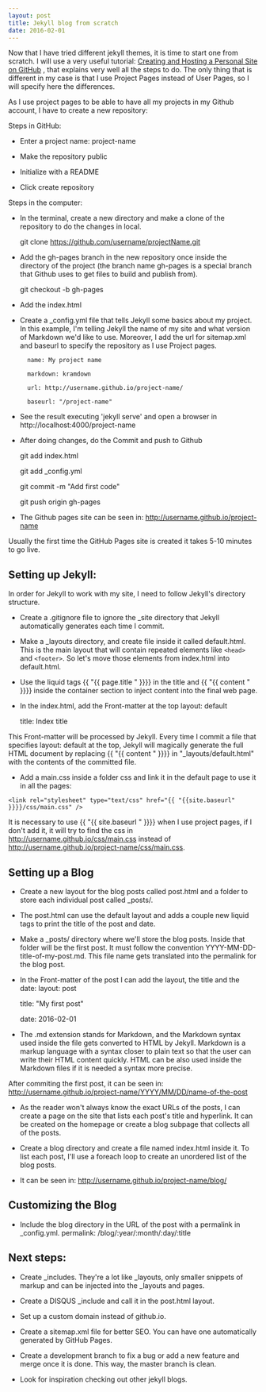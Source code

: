 ```yaml
---
layout: post
title: Jekyll blog from scratch
date: 2016-02-01
---
```


Now that I have tried different jekyll themes, it is time to start one from scratch. I will use a very useful tutorial: <a href="http://jmcglone.com/guides/github-pages">Creating and Hosting a Personal Site on GitHub</a> , that explains very well all the steps to do. The only thing that is different in my case is that I use Project Pages instead of User Pages, so I will specify here the differences. 

As I use project pages to be able to have all my projects in my Github account, I have to create a new repository:

Steps in GitHub:

- Enter a project name: project-name

- Make the repository public

- Initialize with a README

- Click create repository

Steps in the computer:

- In the terminal, create a new directory and make a clone of the repository to do the changes in local.

	git clone https://github.com/username/projectName.git

- Add the gh-pages branch in the new repository once inside the directory of the project (the branch name gh-pages is a special branch that Github uses to get files to build and publish from).

	git checkout -b gh-pages

- Add the index.html 

- Create a _config.yml file that tells Jekyll some basics about my project. In this example, I'm telling Jekyll the name of my site and what version of Markdown we'd like to use. Moreover, I add the url for sitemap.xml and baseurl to specify the repository as I use Project pages.

        name: My project name

        markdown: kramdown

        url: http://username.github.io/project-name/

        baseurl: "/project-name"

- See the result executing 'jekyll serve' and open a browser in http://localhost:4000/project-name

- After doing changes, do the Commit and push to Github

	git add index.html

	git add _config.yml

	git commit -m "Add first code"

	git push origin gh-pages

- The Github pages site can be seen in:
	http://username.github.io/project-name

Usually the first time the GitHub Pages site is created it takes 5-10 minutes to go live.

<h2>Setting up Jekyll:</h2>

In order for Jekyll to work with my site, I need to follow Jekyll's directory structure.

- Create a .gitignore file to ignore the _site directory that Jekyll automatically generates each time I commit.

- Make a _layouts directory, and create file inside it called default.html. This is the main layout that will contain repeated elements like `<head>` and `<footer>`. So let's move those elements from index.html into default.html.

- Use the liquid tags {{ "{{ page.title " }}}} in the title and {{ "{{ content " }}}} inside the container section to inject content into the final web page.

- In the index.html, add the Front-matter at the top
	layout: default

	title: Index title

This Front-matter will be processed by Jekyll. Every time I commit a file that specifies layout: default at the top, Jekyll will magically generate the full HTML document by replacing {{ "{{ content " }}}} in "_layouts/default.html" with the contents of the committed file.

- Add a main.css inside a folder css and link it in the default page to use it in all the pages:

`<link rel="stylesheet" type="text/css" href="{{ "{{site.baseurl" }}}}/css/main.css" />`

It is necessary to use {{ "{{ site.baseurl " }}}} when I use project pages, if I don't add it, it will try to find the css in http://username.github.io/css/main.css instead of http://username.github.io/project-name/css/main.css.


<h2>Setting up a Blog</h2>

- Create a new layout for the blog posts called post.html and a folder to store each individual post called _posts/.

- The post.html can use the default layout and adds a couple new liquid tags to print the title of the post and date.

- Make a _posts/ directory where we'll store the blog posts. Inside that folder will be the first post. It must follow the convention YYYY-MM-DD-title-of-my-post.md. This file name gets translated into the permalink for the blog post.

- In the Front-matter of the post I can add the layout, the title and the date:
	layout: post
	
	title: "My first post"

	date: 2016-02-01

- The .md extension stands for Markdown, and the Markdown syntax used inside the file gets converted to HTML by Jekyll. Markdown is a markup language with a syntax closer to plain text so that the user can write their HTML content quickly. HTML can be also used inside the Markdown files if it is needed a syntax more precise.

After commiting the first post, it can be seen in:
	http://username.github.io/project-name/YYYY/MM/DD/name-of-the-post

- As the reader won't always know the exact URLs of the posts, I can create a page on the site that lists each post's title and hyperlink. It can be created on the homepage or create a blog subpage that collects all of the posts.

- Create a blog directory and create a file named index.html inside it. To list each post, I'll use a foreach loop to create an unordered list of the blog posts.

- It can be seen in:
	http://username.github.io/project-name/blog/


<h2>Customizing the Blog</h2>

- Include the blog directory in the URL of the post with a permalink in _config.yml.
	permalink: /blog/:year/:month/:day/:title


<h2>Next steps:</h2>

- Create _includes. They're a lot like _layouts, only smaller snippets of markup and can be injected into the _layouts and pages.

- Create a DISQUS _include and call it in the post.html layout.

- Set up a custom domain instead of github.io.

- Create a sitemap.xml file for better SEO. You can have one automatically generated by GitHub Pages.

- Create a development branch to fix a bug or add a new feature and merge once it is done. This way, the master branch is clean.

- Look for inspiration checking out other jekyll blogs.




